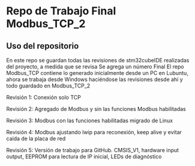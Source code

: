 # Repo de Trabajo Final Modbus_TCP_2

## Uso del repositorio

En este repo se guardan todas las revisiones de stm32cubeIDE realizadas del proyecto, a medida que se revisa
Se agrega un número Final
El repo Modbus_TCP contiene lo generado inicialmente desde un PC en Lubuntu, ahora se trabaja desde Windows
haciéndose las revisiones desde ahí y todo guardado en Modbus_TCP_2

Revisión 1: Conexión solo TCP 

Revisión 2: Agregado de Modbus y sin las funciones Modbus habilitadas

Revisión 3: Modbus con las funciones habilitadas migrado de Linux

Revisión 4: Modbus ajustando lwip para reconexión, keep alive y evitar caída de la placa de red

Revisión 5: Versión de trabajo para GitHub. CMSIS_V1, hardware input output, EEPROM para lectura de IP inicial, LEDs de diagnóstico